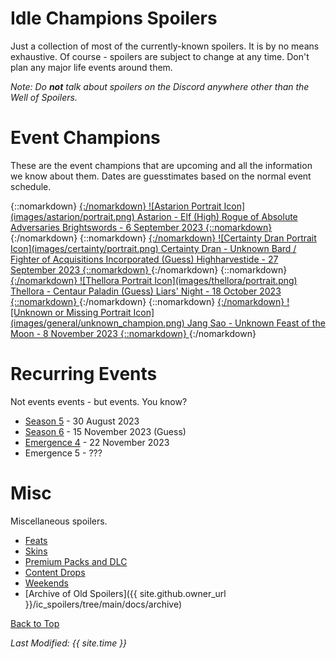 # Idle Champions Spoilers

Just a collection of most of the currently-known spoilers. It is by no means exhaustive. Of course - spoilers are subject to change at any time. Don't plan any major life events around them.

*Note: Do **not** talk about spoilers on the Discord anywhere other than the Well of Spoilers.*

# Event Champions

These are the event champions that are upcoming and all the information we know about them. Dates are guesstimates based on the normal event schedule.

<span class="indexChampionTableColumn">
{::nomarkdown}
<a href="astarion.html">
{:/nomarkdown}
    <span class="indexChampionTableRow">
        <span class="indexChampionTableIcon">
            ![Astarion Portrait Icon](images/astarion/portrait.png)
        </span>
        <span class="indexChampionTableInfo">
            <span class="indexChampionTableChampion">
                Astarion&nbsp;<span class="indexChampionTableNoLink">- Elf (High) Rogue of Absolute Adversaries</span>
            </span>
            <span class="indexChampionTableEvent">
                <span class="indexChampionTableNoLink">Brightswords - 6 September 2023</span>
            </span>
        </span>
    </span>
{::nomarkdown}
</a>
{:/nomarkdown}
{::nomarkdown}
<a href="certainty.html">
{:/nomarkdown}
    <span class="indexChampionTableRow">
        <span class="indexChampionTableIcon">
            ![Certainty Dran Portrait Icon](images/certainty/portrait.png)
        </span>
        <span class="indexChampionTableInfo">
            <span class="indexChampionTableChampion">
                Certainty Dran&nbsp;<span class="indexChampionTableNoLink">- Unknown Bard / Fighter of Acquisitions Incorporated (Guess)</span>
            </span>
            <span class="indexChampionTableEvent">
                <span class="indexChampionTableNoLink">Highharvestide - 27 September 2023</span>
            </span>
        </span>
    </span>
{::nomarkdown}
</a>
{:/nomarkdown}
{::nomarkdown}
<a href="thellora.html">
{:/nomarkdown}
    <span class="indexChampionTableRow">
        <span class="indexChampionTableIcon">
            ![Thellora Portrait Icon](images/thellora/portrait.png)
        </span>
        <span class="indexChampionTableInfo">
            <span class="indexChampionTableChampion">
                Thellora&nbsp;<span class="indexChampionTableNoLink">- Centaur Paladin (Guess)</span>
            </span>
            <span class="indexChampionTableEvent">
                <span class="indexChampionTableNoLink">Liars' Night - 18 October 2023</span>
            </span>
        </span>
    </span>
{::nomarkdown}
</a>
{:/nomarkdown}
{::nomarkdown}
<a href="jangsao.html">
{:/nomarkdown}
    <span class="indexChampionTableRow">
        <span class="indexChampionTableIcon">
            ![Unknown or Missing Portrait Icon](images/general/unknown_champion.png)
        </span>
        <span class="indexChampionTableInfo">
            <span class="indexChampionTableChampion">
                Jang Sao&nbsp;<span class="indexChampionTableNoLink">- Unknown</span>
            </span>
            <span class="indexChampionTableEvent">
                <span class="indexChampionTableNoLink">Feast of the Moon - 8 November 2023</span>
            </span>
        </span>
    </span>
{::nomarkdown}
</a>
{:/nomarkdown}
</span>

# Recurring Events

Not events events - but events. You know?

* [Season 5](season_5.md) - 30 August 2023
* [Season 6](season_6.md) - 15 November 2023 (Guess)
* [Emergence 4](emergence_4.md) - 22 November 2023
* Emergence 5 - ???

# Misc

Miscellaneous spoilers.

* [Feats](feats.md)
* [Skins](skins.md)
* [Premium Packs and DLC](premium.md)
* [Content Drops](contentdrops.md)
* [Weekends](weekends.md)
* [Archive of Old Spoilers]({{ site.github.owner_url }}/ic_spoilers/tree/main/docs/archive)

[Back to Top](#top)

*Last Modified: {{ site.time }}*
